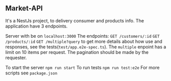 ## Market-API
It's a NestJs project, to delivery consumer and products info. The application have 3 endpoints.

Server with be on `localhost:3000`
The endpoints:
`GET /customers/:id`
`GET /products/:id`
`GET /multiple?query`
to get more details about how use and responses, see the tests(`test/app.e2e-spec.ts`).
The `multiple` enpoint has a limit on 10 items per request. The pagination should be made by the requester.

To start the server `npm run start`
To run tests `npm run test:e2e`
For more scripts see `package.json`